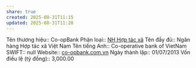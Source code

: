 ```yaml
---
share: true
created: 2025-08-31T11:15
updated: 2025-08-31T11:28
---
```

Tên thương hiệu:: Co-opBank
Phân loại:: [NH Hợp tác xã](NH%20H%E1%BB%A3p%20t%C3%A1c%20x%C3%A3.md)
Tên đầy đủ:: Ngân hàng Hợp tác xã Việt Nam 
Tên tiếng Anh:: Co-operative bank of VietNam
SWIFT:: null
Website:: [co-opbank.com.vn](co-opbank.com.vn)
Ngày thành lập:: 01/07/2013
Vốn điều lệ (tỷ đồng):: 3,000.00
